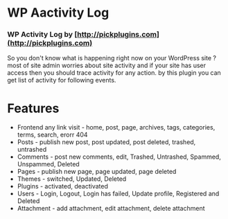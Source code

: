 # WP Aactivity Log


### WP Activity Log by [http://pickplugins.com](http://pickplugins.com)

So you don't know what is happening right now on your WordPress site ? most of site admin worries about site activity and if your site has user access then you should trace activity for any action. by this plugin you can get list of activity for following events.

# Features

* Frontend any link visit - home, post, page, archives, tags, categories, terms, search, erorr 404 
* Posts - publish new post, post updated, post deleted, trashed, untrashed
* Comments - post new comments, edit, Trashed, Untrashed, Spammed, Unspammed, Deleted
* Pages - publish new page, page updated, page deleted
* Themes - switched, Updated, Deleted
* Plugins - activated, deactivated
* Users - Login, Logout, Login has failed, Update profile, Registered and Deleted
* Attachment - add attachment, edit attachment, delete attachment
